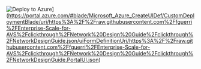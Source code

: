 ![Deploy to Azure](https://aka.ms/deploytoazurebutton)](https://portal.azure.com/#blade/Microsoft_Azure_CreateUIDef/CustomDeploymentBlade/uri/https%3A%2F%2Fraw.githubusercontent.com%2Ffguerri%2FEnterprise-Scale-for-AVS%2Fclickthrough%2FNetwork%20Design%20Guide%2Fclickthrough%2FNetworkDesignGuide.json/uiFormDefinitionUri/https%3A%2F%2Fraw.githubusercontent.com%2Ffguerri%2FEnterprise-Scale-for-AVS%2Fclickthrough%2FNetwork%20Design%20Guide%2Fclickthrough%2FNetworkDesignGuide.PortalUI.json) 